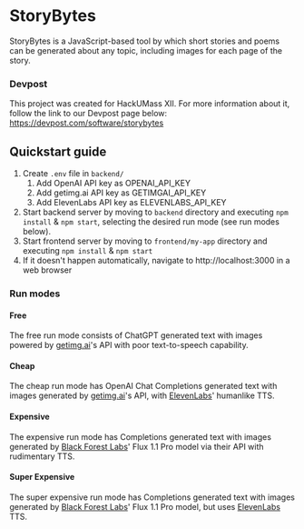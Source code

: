 # StoryBytes

StoryBytes is a JavaScript-based tool by which short stories and poems can be generated about any topic, including images for each page of the story.

### Devpost
This project was created for HackUMass XII. For more information about it, follow the link to our Devpost page below:
https://devpost.com/software/storybytes

## Quickstart guide
1. Create `.env` file in `backend/`
   1. Add OpenAI API key as OPENAI_API_KEY
   2. Add getimg.ai API key as GETIMGAI_API_KEY
   3. Add ElevenLabs API key as ELEVENLABS_API_KEY
2. Start backend server by moving to `backend` directory and executing `npm install` & `npm start`, selecting the desired run mode (see run modes below).
3. Start frontend server by moving to `frontend/my-app` directory and executing `npm install` & `npm start`
4. If it doesn't happen automatically, navigate to http://localhost:3000 in a web browser

### Run modes
#### Free
The free run mode consists of ChatGPT generated text with images powered by [getimg.ai](https://www.getimg.ai)'s API with poor text-to-speech capability.
#### Cheap
The cheap run mode has OpenAI Chat Completions generated text with images generated by [getimg.ai](https://www.getimg.ai)'s API, with [ElevenLabs](https://elevenlabs.io)' humanlike TTS.
#### Expensive
The expensive run mode has Completions generated text with images generated by [Black Forest Labs](https://blackforestlabs.ai/)' Flux 1.1 Pro model via their API with rudimentary TTS. 
#### Super Expensive
The super expensive run mode has Completions generated text with images generated by [Black Forest Labs](https://blackforestlabs.ai/)' Flux 1.1 Pro model, but uses [ElevenLabs](https://elevenlabs.io) TTS.
